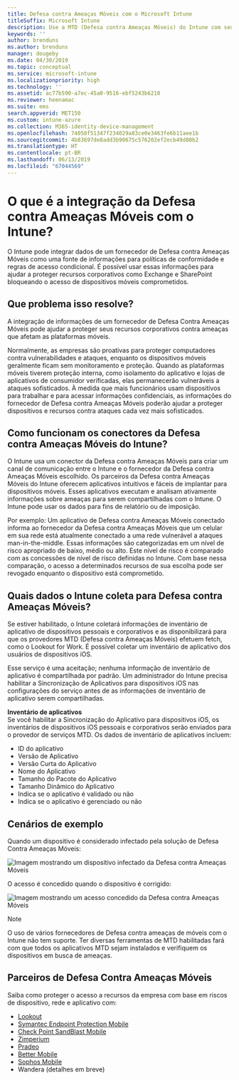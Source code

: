 ```yaml
---
title: Defesa contra Ameaças Móveis com o Microsoft Intune
titleSuffix: Microsoft Intune
description: Use a MTD (Defesa contra Ameaças Móveis) do Intune com seu parceiro de Defesa contra Ameaças Móveis para proteger o acesso aos recursos da empresa com base no risco do dispositivo.
keywords: ''
author: brenduns
ms.author: brenduns
manager: dougeby
ms.date: 04/30/2019
ms.topic: conceptual
ms.service: microsoft-intune
ms.localizationpriority: high
ms.technology: ''
ms.assetid: ac77b590-a7ec-45a0-9516-ebf5243b6210
ms.reviewer: heenamac
ms.suite: ems
search.appverid: MET150
ms.custom: intune-azure
ms.collection: M365-identity-device-management
ms.openlocfilehash: 74050f51347f234029a83ce0e3463fe6b11aee1b
ms.sourcegitcommit: 4b83697de8add3b90675c576202ef2ecb49d80b2
ms.translationtype: HT
ms.contentlocale: pt-BR
ms.lasthandoff: 06/13/2019
ms.locfileid: "67044569"
---
```

# <a name="what-is-mobile-threat-defense-integration-with-intune"></a>O que é a integração da Defesa contra Ameaças Móveis com o Intune?
O Intune pode integrar dados de um fornecedor de Defesa contra Ameaças Móveis como uma fonte de informações para políticas de conformidade e regras de acesso condicional. É possível usar essas informações para ajudar a proteger recursos corporativos como Exchange e SharePoint bloqueando o acesso de dispositivos móveis comprometidos.  

## <a name="what-problem-does-this-solve"></a>Que problema isso resolve?
A integração de informações de um fornecedor de Defesa Contra Ameaças Móveis pode ajudar a proteger seus recursos corporativos contra ameaças que afetam as plataformas móveis.  

Normalmente, as empresas são proativas para proteger computadores contra vulnerabilidades e ataques, enquanto os dispositivos móveis geralmente ficam sem monitoramento e proteção. Quando as plataformas móveis tiverem proteção interna, como isolamento do aplicativo e lojas de aplicativos de consumidor verificadas, elas permanecerão vulneráveis a ataques sofisticados. À medida que mais funcionários usam dispositivos para trabalhar e para acessar informações confidenciais, as informações do fornecedor de Defesa contra Ameaças Móveis poderão ajudar a proteger dispositivos e recursos contra ataques cada vez mais sofisticados.  

## <a name="how-do-the-intune-mobile-threat-defense-connectors-work"></a>Como funcionam os conectores da Defesa contra Ameaças Móveis do Intune?

O Intune usa um conector da Defesa contra Ameaças Móveis para criar um canal de comunicação entre o Intune e o fornecedor da Defesa contra Ameaças Móveis escolhido. Os parceiros da Defesa contra Ameaças Móveis do Intune oferecem aplicativos intuitivos e fáceis de implantar para dispositivos móveis. Esses aplicativos executam e analisam ativamente informações sobre ameaças para serem compartilhadas com o Intune. O Intune pode usar os dados para fins de relatório ou de imposição.  

Por exemplo: Um aplicativo de Defesa contra Ameaças Móveis conectado informa ao fornecedor da Defesa contra Ameaças Móveis que um celular em sua rede está atualmente conectado a uma rede vulnerável a ataques man-in-the-middle. Essas informações são categorizadas em um nível de risco apropriado de baixo, médio ou alto. Este nível de risco é comparado com as concessões de nível de risco definidas no Intune. Com base nessa comparação, o acesso a determinados recursos de sua escolha pode ser revogado enquanto o dispositivo está comprometido.

## <a name="what-data-does-intune-collect-for-mobile-threat-defense"></a>Quais dados o Intune coleta para Defesa contra Ameaças Móveis?

Se estiver habilitado, o Intune coletará informações de inventário de aplicativo de dispositivos pessoais e corporativos e as disponibilizará para que os provedores MTD (Defesa contra Ameaças Móveis) efetuem fetch, como o Lookout for Work. É possível coletar um inventário de aplicativo dos usuários de dispositivos iOS.

Esse serviço é uma aceitação; nenhuma informação de inventário de aplicativo é compartilhada por padrão. Um administrador do Intune precisa habilitar a Sincronização de Aplicativos para dispositivos iOS nas configurações do serviço antes de as informações de inventário de aplicativo serem compartilhadas.

**Inventário de aplicativos**  
Se você habilitar a Sincronização do Aplicativo para dispositivos iOS, os inventários de dispositivos iOS pessoais e corporativos serão enviados para o provedor de serviços MTD. Os dados de inventário de aplicativos incluem:

 - ID do aplicativo
 - Versão de Aplicativo
 - Versão Curta do Aplicativo
 - Nome do Aplicativo
 - Tamanho do Pacote do Aplicativo
 - Tamanho Dinâmico do Aplicativo
 - Indica se o aplicativo é validado ou não
 - Indica se o aplicativo é gerenciado ou não

## <a name="sample-scenarios"></a>Cenários de exemplo

Quando um dispositivo é considerado infectado pela solução de Defesa Contra Ameaças Móveis:

![Imagem mostrando um dispositivo infectado da Defesa contra Ameaças Móveis](./media/MTD-image-1.png)

O acesso é concedido quando o dispositivo é corrigido:

![Imagem mostrando um acesso concedido da Defesa contra Ameaças Móveis](./media/MTD-image-2.png)

> [!NOTE] 
> O uso de vários fornecedores de Defesa contra ameaças de móveis com o Intune não tem suporte. Ter diversas ferramentas de MTD habilitadas fará com que todos os aplicativos MTD sejam instalados e verifiquem os dispositivos em busca de ameaças.

## <a name="mobile-threat-defense-partners"></a>Parceiros de Defesa Contra Ameaças Móveis

Saiba como proteger o acesso a recursos da empresa com base em riscos de dispositivo, rede e aplicativo com:

- [Lookout](lookout-mobile-threat-defense-connector.md)
- [Symantec Endpoint Protection Mobile](skycure-mobile-threat-defense-connector.md)
- [Check Point SandBlast Mobile](checkpoint-sandblast-mobile-mobile-threat-defense-connector.md)
- [Zimperium](zimperium-mobile-threat-defense-connector.md)
- [Pradeo](pradeo-mobile-threat-defense-connector.md)
- [Better Mobile](better-mobile-threat-defense-connector.md)
- [Sophos Mobile](sophos-mtd-connector.md)
- Wandera (detalhes em breve)
